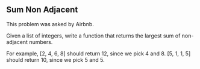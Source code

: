 ## Sum Non Adjacent

This problem was asked by Airbnb.

Given a list of integers, write a function that returns the largest sum of non-adjacent numbers.

For example, [2, 4, 6, 8] should return 12, since we pick 4 and 8. [5, 1, 1, 5] should return 10, since we pick 5 and 5.
